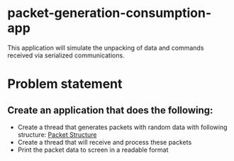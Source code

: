# packet-generation-consumption-app
This application will simulate the unpacking of data and commands received via serialized communications. 

# Problem statement
## Create an application that does the following:
- Create a thread that generates packets with random data with following structure: [Packet Structure](packet_structure.png)
- Create a thread that will receive and process these packets
- Print the packet data to screen in a readable format
